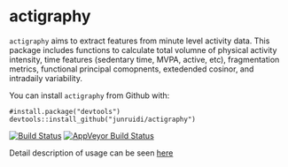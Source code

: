 # actigraphy

`actigraphy` aims to extract features from minute level activity data. This package includes
              functions to calculate total volumne of physical activity intensity,
              time features (sedentary time, MVPA, active, etc), fragmentation metrics, 
              functional principal comopnents, extedended cosinor, and intradaily variability.

You can install `actigraphy` from Github with:
```{r}
#install.package("devtools")
devtools::install_github("junruidi/actigraphy")
```
[![Build Status](https://travis-ci.org/junruidi/actigraphy.svg?branch=master)](https://travis-ci.org/junruidi/actigraphy)
[![AppVeyor Build Status](https://ci.appveyor.com/api/projects/status/github/junruidi/actigraphy?branch=master&svg=true)](https://ci.appveyor.com/project/junruidi/actigraphy)

Detail description of usage can be seen [here](http://rpubs.com/dijunrui/actigraphy)
